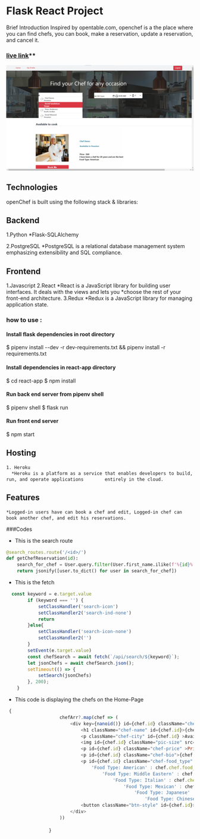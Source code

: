 # Flask React Project

Brief Introduction
Inspired by opentable.com, openchef is a the place where you can find chefs, you can book, make a reservation, update a reservation, and cancel it.

### [live link](https://open-chef.herokuapp.com/login)**

![Alt text](https://github.com/Ace-0101/openchef/blob/main/chefpage.png)

## Technologies
   openChef is built using the following stack & libraries:
 
## Backend 
   1.Python 
      *Flask-SQLAlchemy

   2.PostgreSQL
      *PostgreSQL is a relational database management system emphasizing extensibility and SQL                    compliance.
   

## Frontend

   1.Javascript
   2.React
      *React is a JavaScript library for building user interfaces. It deals with the views and lets you        *choose the rest of your front-end architecture.
   3.Redux
      *Redux is a JavaScript library for managing application state.
      
### how to use :
 #### Install flask dependencies in root directory
$ pipenv install --dev -r dev-requirements.txt && pipenv install -r requirements.txt

#### Install dependencies in react-app directory
$ cd react-app
$ npm install

#### Run back end server from pipenv shell
$ pipenv shell
$ flask run

#### Run front end server
$ npm start

## Hosting 
    1. Heroku
      *Heroku is a platform as a service that enables developers to build, run, and operate applications        entirely in the cloud.
## Features

    *Logged-in users have can book a chef and edit, Logged-in chef can book another chef, and edit his reservations.
   
###Codes
* This is the search route 
```python 
@search_routes.route('/<id>/')
def getChefReservation(id):
    search_for_chef = User.query.filter(User.first_name.ilike(f'%{id}%')).join(Chef).all()
    return jsonify([user.to_dict() for user in search_for_chef])
```
* This is the fetch 
```javascript
  const keyword = e.target.value
        if (keyword === '') {
            setClassHandler('search-icon')
            setClassHandler2('search-ind-none')
            return
        }else{
            setClassHandler('search-icon-none')
            setClassHandler2('')
        }
        setEvent(e.target.value)
        const chefSearch = await fetch(`/api/search/${keyword}`);
        let jsonChefs = await chefSearch.json();
        setTimeout(() => {
            setSearch(jsonChefs)
        }, 200);
    }
```
* This code is displaying the chefs on the Home-Page
```javascript
 {
                    chefArr?.map(chef => (
                        <div key={nanoid()} id={chef.id} className="chef-container" onClick={chefInfoDisplay}>
                            <h1 className="chef-name" id={chef.id}>{chef.first_name} {chef.last_name}</h1>
                            <p className="chef-city" id={chef.id} >Available In {chef.city}</p>
                            <img id={chef.id} className="pic-size" src={chef.chef.profile_image} alt='chef-pic' />
                            <p id={chef.id} className="chef-price" >Price : ${chef.chef.price}</p>
                            <p id={chef.id} className="chef-bio">{chef.chef.bio}</p>
                            <p id={chef.id} className="chef-food_type" >{chef.chef.food_type_id == 2 ?
                                'Food Type: American' : chef.chef.food_type_id == 3 ?
                                    'Food Type: Middle Eastern' : chef.chef.food_type_id == 1 ?
                                        'Food Type: Italian' : chef.chef.food_type_id == 4 ?
                                            'Food Type: Mexican' : chef.chef.food_type_id == 5 ?
                                                'Food Type: Japanese' : chef.chef.food_type_id == 4 ?
                                                    'Food Type: Chinese' : 'Expert at all meals'}</p>
                            <button className="btn-style" id={chef.id}>Book Me</button>
                        </div>
                    ))

                }
```
